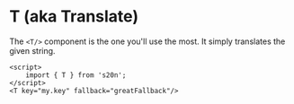 # T (aka Translate)

The `<T/>` component is the one you'll use the most. It simply translates the given string.

```example
<script>
    import { T } from 's20n';
</script>
<T key="my.key" fallback="greatFallback"/>
```
